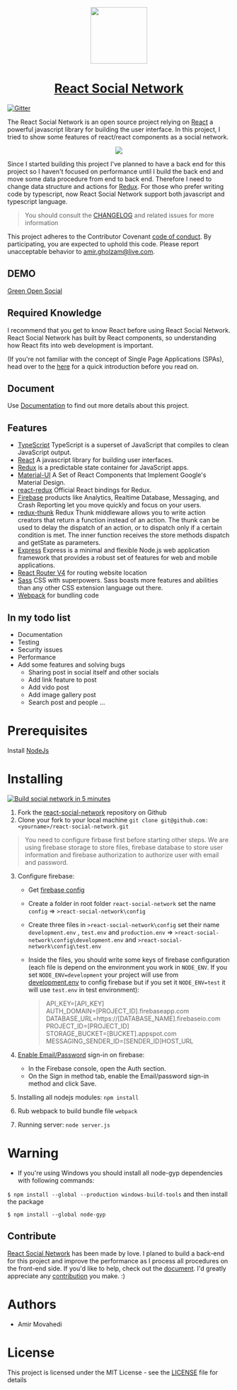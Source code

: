 <!-- Logo -->
<p align="center">
  <a href="https://github.com/Qolzam/react-social-network">
    <img height="128" width="128" src="https://raw.githubusercontent.com/Qolzam/react-social-network/master/docs/app/logo.png">
  </a>
</p>
<!-- Name -->
<h1 align="center">
  <a href="https://github.com/Qolzam/react-social-network">React Social Network</a>
</h1>

[![Gitter](https://badges.gitter.im/react-social-network/Lobby.svg)](https://gitter.im/react-social-network/Lobby?utm_source=badge&utm_medium=badge&utm_campaign=pr-badge&utm_content=badge)

The React Social Network is an open source project relying on [React](https://facebook.github.io/react/docs/hello-world.html) a powerful javascript library for building the user interface. In this project, I tried to show some features of react/react components as a social network.

<p align="center">
  <a href="http://greensocial.herokuapp.com/">
    <img src="https://raw.githubusercontent.com/Qolzam/react-social-network/master/docs/app/multi-device.png">
  </a>
</p>

Since I started building this project I've planned to have a back end for this project so I haven't focused on performance until I build the back end and move some data procedure from end to back end. Therefore I need to change data structure and actions for [Redux](http://redux.js.org/).
For those who prefer writing code by typescript, now React Social Network support both javascript and typescript language.

>You should consult the [CHANGELOG](https://github.com/Qolzam/react-social-network/blob/master/CHANGELOG.md) and related issues for more information

This project adheres to the Contributor Covenant [code of conduct](https://github.com/Qolzam/react-social-network/blob/master/CODE_OF_CONDUCT.md).
By participating, you are expected to uphold this code. Please report unacceptable behavior to amir.gholzam@live.com.

## DEMO

  [Green Open Social](http://greensocial.herokuapp.com)

## Required Knowledge

I recommend that you get to know React before using React Social Network. React Social Network has built by React components, so understanding how React fits into web development is important.

(If you're not familiar with the concept of Single Page Applications (SPAs), head over to the [here](https://www.codeschool.com/beginners-guide-to-web-development/single-page-applications) for a quick introduction before you read on.

## Document

  Use [Documentation](https://qolzam.gitbooks.io/react-social-network/) to find out more details about this project.

## Features

  * [TypeScript](https://www.typescriptlang.org/) TypeScript is a superset of JavaScript that compiles to clean JavaScript output.
  * [React](https://facebook.github.io/react/docs/hello-world.html) A javascript library for building user interfaces.
  * [Redux](http://redux.js.org/) is a predictable state container for JavaScript apps.
  * [Material-UI](http://www.material-ui.com/#/) A Set of React Components that Implement Google's Material Design.
  * [react-redux](https://github.com/reactjs/react-redux) Official React bindings for Redux.
  * [Firebase](https://firebase.google.com/) products like Analytics, Realtime Database, Messaging, and Crash Reporting let you move quickly and focus on your users.
  * [redux-thunk](https://github.com/gaearon/redux-thunk) Redux Thunk middleware allows you to write action creators that return a function instead of an action. The thunk can be used to delay the dispatch of an action, or to dispatch only if a certain condition is met. The inner function receives the store methods dispatch and getState as parameters.
  * [Express](https://expressjs.com/) Express is a minimal and flexible Node.js web application framework that provides a robust set of features for web and mobile applications.
  * [React Router V4](https://github.com/ReactTraining/react-router) for routing website location
  * [Sass](http://sass-lang.com/) CSS with superpowers. Sass boasts more features and abilities than any other CSS extension language out there.
  * [Webpack](https://webpack.js.org/) for bundling code

## In my todo list

  * Documentation
  * Testing
  * Security issues
  * Performance
  * Add some features and solving bugs
    * Sharing post in social itself and other socials
    * Add link feature to post
    * Add vido post
    * Add image gallery post
    * Search post and people
    ...


# Prerequisites

 Install [NodeJs](https://nodejs.org/en/)

# Installing

[![Build social network in 5 minutes](https://img.youtube.com/vi/E12PNKKjzqA/0.jpg)](https://www.youtube.com/watch?v=E12PNKKjzqA)

 1. Fork the [react-social-network](https://github.com/Qolzam/react-social-network) repository on Github
 2. Clone your fork to your local machine `git clone git@github.com:<yourname>/react-social-network.git`

  > You need to configure firbase first before starting other steps. We are using firebase storage to store files, firebase database to store user information and firebase authorization to authorize user with email and password.
 3. Configure firebase:
    - Get [firebase config](https://firebase.google.com/docs/web/setup)
    - Create a folder in root folder `react-social-network` set the name `config` => `>react-social-network\config`
    - Create three files in `>react-social-network\config` set their name `development.env` , `test.env` and `production.env` => `>react-social-network\config\development.env` and `>react-social-network\config\test.env`
    - Inside the files, you should write some keys of firebase configuration (each file is depend on the environment you work in `NODE_ENV`. If you set `NODE_ENV=development` your project will use from [development.env](https://github.com/Qolzam/react-social-network/blob/master/docs/app/configure/development.env) to config firebase but if you set it `NODE_ENV=test` it will use `test.env` in test environment):

      > API_KEY=[API_KEY] <br/>
      > AUTH_DOMAIN=[PROJECT_ID].firebaseapp.com<br/>
      > DATABASE_URL=https://[DATABASE_NAME].firebaseio.com<br/>
      > PROJECT_ID=[PROJECT_ID]<br/>
      > STORAGE_BUCKET=[BUCKET].appspot.com<br/>
      > MESSAGING_SENDER_ID=[SENDER_ID]HOST_URL<br/>

 4. [Enable Email/Password](https://firebase.google.com/docs/auth/web/password-auth) sign-in on firebase:
    - In the Firebase console, open the Auth section.
    - On the Sign in method tab, enable the Email/password sign-in method and click Save.

 5. Installing all nodejs modules:
  `npm install`
 6. Rub webpack to build bundle file
  `webpack`
 5. Running server:
  `node server.js`

# Warning

 - If you're using Windows you should install all node-gyp dependencies with following commands:

`$ npm install --global --production windows-build-tools`
and then install the package

`$ npm install --global node-gyp`

## Contribute

[React Social Network](http://greensocial.herokuapp.com/) has been made by love. I planed to build a back-end for this project and improve the performance as I process all procedures on the front-end side. If you'd like to help,
check out the [document](https://qolzam.gitbooks.io/react-social-network/).
I'd greatly appreciate any [contribution](https://github.com/Qolzam/react-social-network/blob/master/CONTRIBUTING.md)
you make. :)

 # Authors

  - Amir Movahedi

# License

This project is licensed under the MIT License - see the [LICENSE](https://github.com/Qolzam/react-social-network/blob/master/LICENSE) file for details
